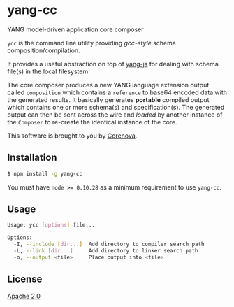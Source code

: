 # yang-cc 

YANG model-driven application core composer

`ycc` is the command line utility providing *gcc-style* schema
composition/compilation.

It provides a useful abstraction on top of
[yang-js](http://github.com/saintkepha/yang-js) for dealing with
schema file(s) in the local filesystem.

The core composer produces a new YANG language extension output called
`composition` which contains a `reference` to base64 encoded data with
the generated results. It basically generates **portable** compiled
output which contains one or more schema(s) and specification(s). The
generated output can then be sent across the wire and *loaded* by
another instance of the `Composer` to re-create the identical instance
of the core.

This software is brought to you by [Corenova](http://www.corenova.com).

## Installation
```bash
$ npm install -g yang-cc
```

You must have `node >= 0.10.28` as a minimum requirement to use
`yang-cc`.

## Usage
```bash
Usage: ycc [options] file...

Options:
  -I, --include [dir...]  Add directory to compiler search path
  -L, --link [dir...]     Add directory to linker search path
  -o, --output <file>     Place output into <file>
```

## License
  [Apache 2.0](LICENSE)
